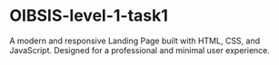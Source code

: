 # OIBSIS-level-1-task1
A modern and responsive Landing Page built with HTML, CSS, and JavaScript. Designed for a professional and minimal user experience.
